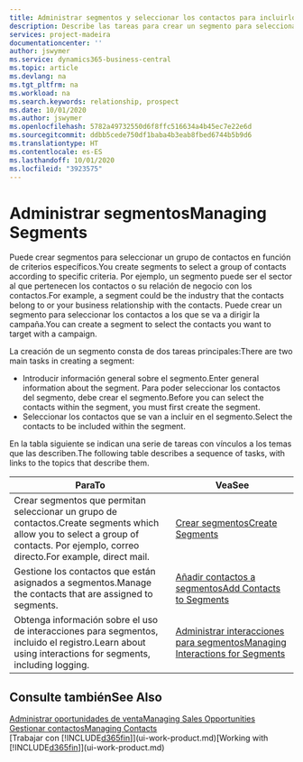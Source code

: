 ```yaml
---
title: Administrar segmentos y seleccionar los contactos para incluirlos | Documentos de Microsoft
description: Describe las tareas para crear un segmento para seleccionar un grupo de contactos según criterios específicos, por ejemplo, contactos de un determinado sector al que desee dirigirse.
services: project-madeira
documentationcenter: ''
author: jswymer
ms.service: dynamics365-business-central
ms.topic: article
ms.devlang: na
ms.tgt_pltfrm: na
ms.workload: na
ms.search.keywords: relationship, prospect
ms.date: 10/01/2020
ms.author: jswymer
ms.openlocfilehash: 5782a49732550d6f8ffc516634a4b45ec7e22e6d
ms.sourcegitcommit: ddbb5cede750df1baba4b3eab8fbed6744b5b9d6
ms.translationtype: HT
ms.contentlocale: es-ES
ms.lasthandoff: 10/01/2020
ms.locfileid: "3923575"
---
```

# <a name="managing-segments"></a><span data-ttu-id="8bc64-103">Administrar segmentos</span><span class="sxs-lookup"><span data-stu-id="8bc64-103">Managing Segments</span></span>
<span data-ttu-id="8bc64-104">Puede crear segmentos para seleccionar un grupo de contactos en función de criterios específicos.</span><span class="sxs-lookup"><span data-stu-id="8bc64-104">You create segments to select a group of contacts according to specific criteria.</span></span> <span data-ttu-id="8bc64-105">Por ejemplo, un segmento puede ser el sector al que pertenecen los contactos o su relación de negocio con los contactos.</span><span class="sxs-lookup"><span data-stu-id="8bc64-105">For example, a segment could be the industry that the contacts belong to or your business relationship with the contacts.</span></span> <span data-ttu-id="8bc64-106">Puede crear un segmento para seleccionar los contactos a los que se va a dirigir la campaña.</span><span class="sxs-lookup"><span data-stu-id="8bc64-106">You can create a segment to select the contacts you want to target with a campaign.</span></span>

<span data-ttu-id="8bc64-107">La creación de un segmento consta de dos tareas principales:</span><span class="sxs-lookup"><span data-stu-id="8bc64-107">There are two main tasks in creating a segment:</span></span>

* <span data-ttu-id="8bc64-108">Introducir información general sobre el segmento.</span><span class="sxs-lookup"><span data-stu-id="8bc64-108">Enter general information about the segment.</span></span> <span data-ttu-id="8bc64-109">Para poder seleccionar los contactos del segmento, debe crear el segmento.</span><span class="sxs-lookup"><span data-stu-id="8bc64-109">Before you can select the contacts within the segment, you must first create the segment.</span></span>
* <span data-ttu-id="8bc64-110">Seleccionar los contactos que se van a incluir en el segmento.</span><span class="sxs-lookup"><span data-stu-id="8bc64-110">Select the contacts to be included within the segment.</span></span>

<span data-ttu-id="8bc64-111">En la tabla siguiente se indican una serie de tareas con vínculos a los temas que las describen.</span><span class="sxs-lookup"><span data-stu-id="8bc64-111">The following table describes a sequence of tasks, with links to the topics that describe them.</span></span>

| <span data-ttu-id="8bc64-112">Para</span><span class="sxs-lookup"><span data-stu-id="8bc64-112">To</span></span> | <span data-ttu-id="8bc64-113">Vea</span><span class="sxs-lookup"><span data-stu-id="8bc64-113">See</span></span> |
| --- | --- |
| <span data-ttu-id="8bc64-114">Crear segmentos que permitan seleccionar un grupo de contactos.</span><span class="sxs-lookup"><span data-stu-id="8bc64-114">Create segments which allow you to select a group of contacts.</span></span> <span data-ttu-id="8bc64-115">Por ejemplo, correo directo.</span><span class="sxs-lookup"><span data-stu-id="8bc64-115">For example, direct mail.</span></span> |[<span data-ttu-id="8bc64-116">Crear segmentos</span><span class="sxs-lookup"><span data-stu-id="8bc64-116">Create Segments</span></span>](marketing-how-create-segment.md) |
| <span data-ttu-id="8bc64-117">Gestione los contactos que están asignados a segmentos.</span><span class="sxs-lookup"><span data-stu-id="8bc64-117">Manage the contacts that are assigned to segments.</span></span> |[<span data-ttu-id="8bc64-118">Añadir contactos a segmentos</span><span class="sxs-lookup"><span data-stu-id="8bc64-118">Add Contacts to Segments</span></span>](marketing-add-contact-segment.md) |
| <span data-ttu-id="8bc64-119">Obtenga información sobre el uso de interacciones para segmentos, incluido el registro.</span><span class="sxs-lookup"><span data-stu-id="8bc64-119">Learn about using interactions for segments, including logging.</span></span> |[<span data-ttu-id="8bc64-120">Administrar interacciones para segmentos</span><span class="sxs-lookup"><span data-stu-id="8bc64-120">Managing Interactions for Segments</span></span>](marketing-interaction-segments.md) |

## <a name="see-also"></a><span data-ttu-id="8bc64-121">Consulte también</span><span class="sxs-lookup"><span data-stu-id="8bc64-121">See Also</span></span>
[<span data-ttu-id="8bc64-122">Administrar oportunidades de venta</span><span class="sxs-lookup"><span data-stu-id="8bc64-122">Managing Sales Opportunities</span></span>](marketing-manage-sales-opportunities.md)  
[<span data-ttu-id="8bc64-123">Gestionar contactos</span><span class="sxs-lookup"><span data-stu-id="8bc64-123">Managing Contacts</span></span>](marketing-contacts.md)  
<span data-ttu-id="8bc64-124">[Trabajar con [!INCLUDE[d365fin](includes/d365fin_md.md)]](ui-work-product.md)</span><span class="sxs-lookup"><span data-stu-id="8bc64-124">[Working with [!INCLUDE[d365fin](includes/d365fin_md.md)]](ui-work-product.md)</span></span>
